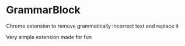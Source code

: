 # GrammarBlock
Chrome extension to remove grammatically incorrect text and replace it

Very simple extension made for fun
